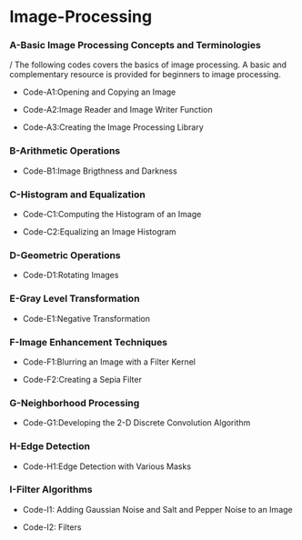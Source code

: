 # Image-Processing
### A-Basic Image Processing Concepts and Terminologies
 / The following codes covers the basics of image processing. A basic and complementary resource is provided for beginners to image processing.
- Code-A1:Opening and Copying an Image

- Code-A2:Image Reader and Image Writer Function

- Code-A3:Creating the Image Processing Library

### B-Arithmetic Operations
- Code-B1:Image Brigthness and Darkness

### C-Histogram and Equalization
- Code-C1:Computing the Histogram of an Image

- Code-C2:Equalizing an Image Histogram
### D-Geometric Operations
- Code-D1:Rotating Images

### E-Gray Level Transformation
- Code-E1:Negative Transformation

### F-Image Enhancement Techniques
- Code-F1:Blurring an Image with a Filter Kernel

- Code-F2:Creating a Sepia Filter

### G-Neighborhood Processing
- Code-G1:Developing the 2-D Discrete Convolution Algorithm

### H-Edge Detection
- Code-H1:Edge Detection with Various Masks

### I-Filter Algorithms
- Code-I1: Adding Gaussian Noise and Salt and Pepper Noise to an Image

- Code-I2: Filters



